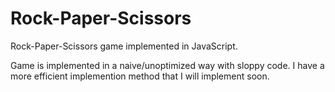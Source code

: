# Rock-Paper-Scissors
Rock-Paper-Scissors game implemented in JavaScript.

Game is implemented in a naive/unoptimized way with sloppy code. I have a more efficient implemention method that I will implement soon.
